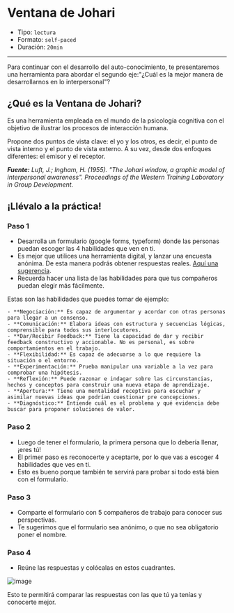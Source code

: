 # Ventana de Johari

* Tipo: `lectura`
* Formato: `self-paced`
* Duración: `20min`

***
Para continuar con el desarrollo del auto-conocimiento, te presentaremos una herramienta para abordar el segundo eje:"¿Cuál es la mejor manera
de desarrollarnos en lo interpersonal"?

## ¿Qué es la Ventana de Johari?
Es una herramienta empleada en el mundo de la psicología cognitiva con el objetivo de ilustrar los procesos de interacción humana.

Propone dos puntos de vista clave: el yo y los otros, es decir, el punto de vista interno y el punto de vista externo. A su vez, desde dos enfoques diferentes: el emisor y el receptor.

***Fuente:*** *Luft, J.; Ingham, H. (1955). "The Johari window, a graphic model of interpersonal awareness". Proceedings of the Western Training Laboratory in Group Development.*

## ¡Llévalo a la práctica!

### Paso 1
- Desarrolla un formulario (google forms, typeform) donde las personas puedan escoger las 4 habilidades que ven en ti.
- Es mejor que utilices una herramienta digital, y lanzar una encuesta anónima. De esta manera podrás obtener respuestas reales. [Aquí una sugerencia](https://www.google.com/forms/about/).
- Recuerda hacer una lista de las habilidades para que tus compañeros puedan elegir más fácilmente.

Estas son las habilidades que puedes tomar de ejemplo:

    - **Negociación:** Es capaz de argumentar y acordar con otras personas para llegar a un consenso.
    - **Comunicación:** Elabora ideas con estructura y secuencias lógicas, comprensible para todos sus interlocutores.
    - **Dar/Recibir Feedback:** Tiene la capacidad de dar y recibir feedback constructivo y accionable. No es personal, es sobre comportamientos en el trabajo.
    - **Flexibilidad:** Es capaz de adecuarse a lo que requiere la situación o el entorno.
    - **Experimentación:** Prueba manipular una variable a la vez para comprobar una hipótesis.
    - **Reflexión:** Puede razonar e indagar sobre las circunstancias, hechos y conceptos para construir una nueva etapa de aprendizaje.
    - **Apertura:** Tiene una mentalidad receptiva para escuchar y asimilar nuevas ideas que podrían cuestionar pre concepciones.
    - **Diagnóstico:** Entiende cuál es el problema y qué evidencia debe buscar para proponer soluciones de valor.

### Paso 2
- Luego de tener el formulario, la primera persona que lo debería llenar, ¡eres tú!
- El primer paso es reconocerte y aceptarte, por lo que vas a escoger 4 habilidades que ves en ti.
- Esto es bueno porque también te servirá para probar si todo está bien con el formulario.

### Paso 3
- Comparte el formulario con 5 compañeros de trabajo para conocer sus
perspectivas.
- Te sugerimos que el formulario sea anónimo, o que no sea obligatorio poner el nombre.

### Paso 4
- Reúne las respuestas y colócalas en estos cuadrantes.

![image](https://user-images.githubusercontent.com/42012372/78719358-6c6cbc80-78e9-11ea-96d4-17111552968c.png)

Esto te permitirá comparar las respuestas con las que tú ya tenías y conocerte mejor.
